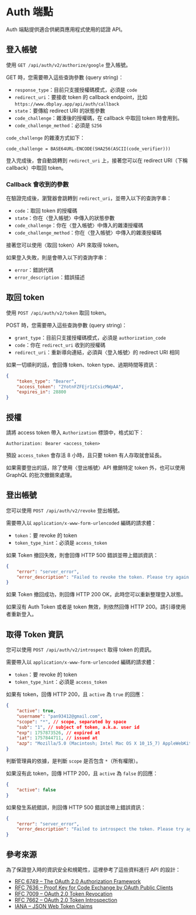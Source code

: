 # Auth 端點

Auth 端點提供適合供網頁應用程式使用的認證 API。

## 登入帳號

使用 `GET /api/auth/v2/authorize/google` 登入帳號。

GET 時，您需要帶入這些查詢參數 (query string)：

- `response_type`：目前只支援授權碼模式，必須是 `code`
- `redirect_uri`：要接收 token 的 callback endpoint，比如 `https://www.dbplay.app/api/auth/callback`
- `state`：要傳給 redirect URI 的狀態參數
- `code_challenge`：雜湊後的授權碼，在 callback 中取回 token 時會用到。
- `code_challenge_method`：必須是 `S256`

`code_challenge` 的雜湊方式如下：

```plain
code_challenge = BASE64URL-ENCODE(SHA256(ASCII(code_verifier)))
```

登入完成後，會自動跳轉到 `redirect_uri` 上，接著您可以在 redirect URI（下稱 callback）中取回 token。

### Callback 會收到的參數

在驗證完成後，瀏覽器會跳轉到 `redirect_uri`，並帶入以下的查詢字串：

- `code`：取回 token 的授權碼
- `state`：你在〈登入帳號〉中傳入的狀態參數
- `code_challenge`：你在〈登入帳號〉中傳入的雜湊授權碼
- `code_challenge_method`：你在〈登入帳號〉中傳入的雜湊授權碼

接著您可以使用〈取回 token〉API 來取得 token。

如果登入失敗，則是會帶入以下的查詢字串：

- `error`：錯誤代碼
- `error_description`：錯誤描述

## 取回 token

使用 `POST /api/auth/v2/token` 取回 token。

POST 時，您需要帶入這些查詢參數 (query string)：

- `grant_type`：目前只支援授權碼模式，必須是 `authorization_code`
- `code`：你在 `redirect_uri` 收到的授權碼
- `redirect_uri`：重新導向連結，必須與〈登入帳號〉的 redirect URI 相同

如果一切順利的話，會回傳 token、token type、過期時間等資訊：

```json
{
    "token_type": "Bearer",
    "access_token": "2YotnFZFEjr1zCsicMWpAA",
    "expires_in": 28800
}
```

## 授權

請將 access token 帶入 `Authorization` 標頭中，格式如下：

```plain
Authorization: Bearer <access_token>
```

預設 `access_token` 會存活 8 小時，且只要 token 有人存取就會延長。

如果需要登出的話，除了使用〈登出帳號〉API 撤銷特定 token 外，也可以使用 GraphQL 的批次撤銷來處理。

## 登出帳號

您可以使用 `POST /api/auth/v2/revoke` 登出帳號。

需要帶入以 `application/x-www-form-urlencoded` 編碼的請求體：

- `token`：要 revoke 的 token
- `token_type_hint`：必須是 `access_token`

如果 Token 撤回失敗，則會回傳 HTTP 500 錯誤並帶上錯誤資訊：

```json
{
    "error": "server_error",
    "error_description": "Failed to revoke the token. Please try again later."
}
```

如果 Token 撤回成功，則回傳 HTTP 200 OK，此時您可以重新整理登入狀態。

如果沒有 Auth Token 或者是 token 無效，則依然回傳 HTTP 200。請引導使用者重新登入。

## 取得 Token 資訊

您可以使用 `POST /api/auth/v2/introspect` 取得 token 的資訊。

需要帶入以 `application/x-www-form-urlencoded` 編碼的請求體：

- `token`：要 revoke 的 token
- `token_type_hint`：必須是 `access_token`

如果有 token，回傳 HTTP 200，且 `active` 為 `true` 的回應：

```json
{
    "active": true,
    "username": "pan93412@gmail.com",
    "scope": "*", // scope, separated by space
    "sub": "1", // subject of token, a.k.a. user id
    "exp": 1757873526, // expired at
    "iat": 1757844711, // issued at
    "azp": "Mozilla/5.0 (Macintosh; Intel Mac OS X 10_15_7) AppleWebKit/537.36 (KHTML, like Gecko) Chrome/140.0.0.0 Safari/537.36" // the machine that is authorized to use this token
}
```

判斷管理員的依據，是判斷 `scope` 是否包含 `*`（所有權限）。

如果沒有此 token，回傳 HTTP 200，且 `active` 為 `false` 的回應：

```json
{
    "active": false
}
```

如果發生系統錯誤，則回傳 HTTP 500 錯誤並帶上錯誤資訊：

```json
{
    "error": "server_error",
    "error_description": "Failed to introspect the token. Please try again later."
}
```

## 參考來源

為了保證登入時的資訊安全和規範性，這裡參考了這些資料進行 API 的設計：

- [RFC 6749 – The OAuth 2.0 Authorization Framework](https://datatracker.ietf.org/doc/html/rfc6749)
- [RFC 7636 – Proof Key for Code Exchange by OAuth Public Clients](https://datatracker.ietf.org/doc/html/rfc7636)
- [RFC 7009 – OAuth 2.0 Token Revocation](https://datatracker.ietf.org/doc/html/rfc7009)
- [RFC 7662 – OAuth 2.0 Token Introspection](https://datatracker.ietf.org/doc/html/rfc7662)
- [IANA – JSON Web Token Claims](https://www.iana.org/assignments/jwt/jwt.xhtml)
